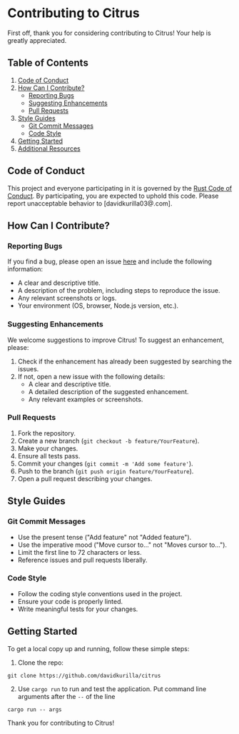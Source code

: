 # Contributing to Citrus

First off, thank you for considering contributing to Citrus! Your help is greatly appreciated.

## Table of Contents

1. [Code of Conduct](#code-of-conduct)
2. [How Can I Contribute?](#how-can-i-contribute)
    - [Reporting Bugs](#reporting-bugs)
    - [Suggesting Enhancements](#suggesting-enhancements)
    - [Pull Requests](#pull-requests)
3. [Style Guides](#style-guides)
    - [Git Commit Messages](#git-commit-messages)
    - [Code Style](#code-style)
4. [Getting Started](#getting-started)
5. [Additional Resources](#additional-resources)

## Code of Conduct

This project and everyone participating in it is governed by the [Rust Code of Conduct](https://www.rust-lang.org/policies/code-of-conduct). By participating, you are expected to uphold this code. Please report unacceptable behavior to [davidkurilla03@.com].

## How Can I Contribute?

### Reporting Bugs

If you find a bug, please open an issue [here](https://github.com/davidkurilla/citrus/issues) and include the following information:

- A clear and descriptive title.
- A description of the problem, including steps to reproduce the issue.
- Any relevant screenshots or logs.
- Your environment (OS, browser, Node.js version, etc.).

### Suggesting Enhancements

We welcome suggestions to improve Citrus! To suggest an enhancement, please:

1. Check if the enhancement has already been suggested by searching the issues.
2. If not, open a new issue with the following details:
    - A clear and descriptive title.
    - A detailed description of the suggested enhancement.
    - Any relevant examples or screenshots.

### Pull Requests

1. Fork the repository.
2. Create a new branch (`git checkout -b feature/YourFeature`).
3. Make your changes.
4. Ensure all tests pass.
5. Commit your changes (`git commit -m 'Add some feature'`).
6. Push to the branch (`git push origin feature/YourFeature`).
7. Open a pull request describing your changes.

## Style Guides

### Git Commit Messages

- Use the present tense ("Add feature" not "Added feature").
- Use the imperative mood ("Move cursor to..." not "Moves cursor to...").
- Limit the first line to 72 characters or less.
- Reference issues and pull requests liberally.

### Code Style

- Follow the coding style conventions used in the project.
- Ensure your code is properly linted.
- Write meaningful tests for your changes.

## Getting Started

To get a local copy up and running, follow these simple steps:

1. Clone the repo:

```shell
git clone https://github.com/davidkurilla/citrus
```

2. Use `cargo run` to run and test the application. Put command line arguments after the ``--`` of the line
```shell
cargo run -- args
```

Thank you for contributing to Citrus!
